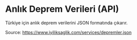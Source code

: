 # Anlık Deprem Verileri (API)
Türkiye için anlık deprem verilerini JSON formatında çıkarır.

Source: https://www.iyiliksaglik.com/services/depremler.json
